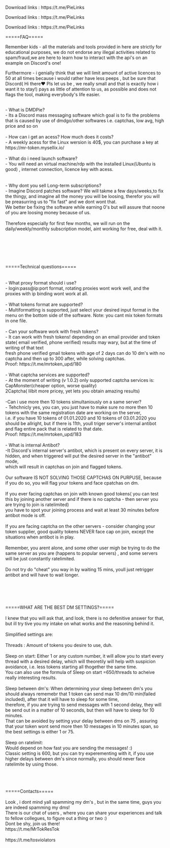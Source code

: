 <p>Download links : https://t.me/PieLinks </p>
<p>Download links : https://t.me/PieLinks </p>
<p>Download links : https://t.me/PieLinks </p>


<p>=====FAQ=====</p>

<p>Remember kids - all the materials and tools provided in here  are strictly for educational purposes, we do not endorse any illegal activities related to spam/fraud,we are here to learn how to interact with the api's on an example on Discord's one!</p>

<p>Furthermore - i genially think that we will limit amount of active licences to 50 at all times because i would rather have less peeps , but be sure that Discord( Hi there❤️ Pls let us be , we really small and that is exactly how i want it to stay!) pays as little of attention to us, as possible and does not flags the tool, making everybody's life easier.</p>

<p><br />- What is DMDPie?<br />- Its a Discord mass messaging software which goal is to fix the problems <br />that is caused by use of dmdgo/other softwares i.e. captchas, low avg, high price and so on<br /><br />- How can i get an acess? How much does it costs?<br />- A weekly acess for the Linux wersion is 40$, you can purchase a key at https://mr-token.mysellix.io/ <br /><br />- What do i need launch software?<br />- You will need an virtual machine/rdp with the installed Linux(Ubuntu is good) , internet connection, licence key with acess.<br /><br /><br />- Why dont you sell Long-term subscriptions?<br />- Imagine Discord patches software? We will takme a few days/weeks,to fix the thingy, and imagine all the money you will be loosing, therefor you will be preasurring us to "fix fast" and we dont wont that.<br />We better be fixing the software while earning 0's but will assure that noone of you are loosing money because of us.<br /><br />Therefore especially for first few months, we will run on the daily/weekly/monthly subscription model, aint working for free, deal with it.<br /><br /><br /><br /><br /><br /><br />=====Technical questions=====<br /><br /><br />- What proxy format should i use?<br />- login:pass@ip:port format, rotating proxies wont work well, and the proxies with ip binding wont work at all.<br /><br />- What tokens format are supported?<br />- Multiformatting is supported, just select your desired input format in the menu on the bottom side of the software. Note: you cant mix token formats in one file.<br /><br />- Can your software work with fresh tokens?<br />- It can work with fresh tokens! depending on an email provider and token state( email verified, phone verified) results may wary, but at the time of writing of that text<br />fresh phone verified gmail tokens with age of 2 days can do 10 dm's with no captcha and then up to 300 after, while solving captchas.<br />Proof: https://t.me/mrtoken_upd/180<br /><br />- What captcha services are supported?<br />- At the moment of writing (v 1.0.2) only supported captcha services is: <br />CapMonster(cheaper option, worse quality) <br />2Captcha( lilbit more pricey, yet lets you obtain amazing results)<br /><br />-Can i use more then 10 tokens simultaniously on a same server?<br />- Tehchnicly yes, you can, you just have to make sure no more then 10 tokens with the same registration date are working on the server,<br />i.e. if you have 10 tokens of 01.01.2020 and 10 tokens of 03.01.2020 you should be allright, but if there is 11th, youll triger server's internal antibot and flag entire pack that is related to that date.<br />Proof: https://t.me/mrtoken_upd/183<br /><br />- What is internal Antibot?<br />-It Discord's internal server's antibot, which is present on every server, it is hidden, and when triggered will put the desired server in the "antibot" mode,<br />which will result in captchas on join and flagged tokens.<br /><br />Our software IS NOT SOLVING THOSE CAPTCHAS ON PURPUSE, because if you do so, you will flag your tokens and face cpatchas on dm. <br /><br />If you ever facing captchas on join with known good tokens( you can test this by joining another server and if there is no captcha - then server you are trying to join is ratelimited)<br />you have to spot your joining process and wait at least 30 minutes before antibot mode is off.<br /><br />If you are facing captcha on the other servers - consider changing your token supplier, good quality tokens NEVER face cap on join, except the situations when antibot is in play.<br /><br />Remember, you arent alone, and some other user migh be trying to do the same server as you are (happens to popular servers) , and some servers will be just constantly ratelimited.<br /><br />Do not try do "cheat" you way in by waiting 15 mins, youll just retrigger antibot and will have to wait longer.<br /><br /><br /><br /><br /><br />=====WHAT ARE THE BEST DM SETTINGS?=====<br /><br />I knew that you will ask that, and look, there is no defenitive answer for that, but ill try tive you my intake on what works and the reasoning behind it.<br /><br />Simplified settings are:<br /><br />Threads : Amount of tokens you desire to use, duh.<br /><br />Sleep on start: Either 1 or any custom number, it will allow you to start every thread with a desired delay, which will theoretily will help with suspicion avoidance, i.e. less tokens starting all thogether the same time.<br />You can also use the formula of Sleep on start =650/threads to acheive really interesting results.<br /><br />Sleep between dm's: When determining your sleep between dm's you should always rememebr that 1 token can send max 10 dm/10 min(failed included), after that it will have to sleep for some time,<br />therefore, if you are trying to send messages with 1 second delay, they will be send out in a matter of 10 seconds, but then will have to sleep for 10 minutes.<br />That can be avoided by setting your delay between dms on 75 , assuring that your token wont send more then 10 messages in 10 minutes span, so the best settings is either 1 or 75.<br /><br />Sleep on ratelimit:<br />Would depend on how fast you are sending the messages! :)<br />Classic setting is 600, but you can try experementing with it, if you use higher delays between dm's since normally, you should never face ratelimite by using those.<br /><br /><br /><br /><br />=====Contacts=====<br /><br />Look , i dont mind yall spamming my dm's , but in the same time, guys you are indeed spamming my dms!<br />There is our chat of users , where you can share your experiences and talk to fellow collegues, to figure out a thing or two :)<br />Dont be shy, join us there!<br />https://t.me/MrTokResTok<br /><br />https://t.me/tosviolators<br /></p>
